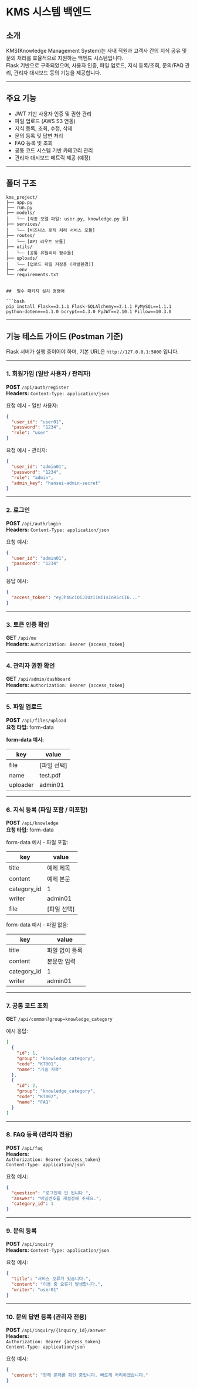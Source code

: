 # KMS 시스템 백엔드

## 소개

KMS(Knowledge Management System)는 사내 직원과 고객사 간의 지식 공유 및 문의 처리를 효율적으로 지원하는 백엔드 시스템입니다.  
Flask 기반으로 구축되었으며, 사용자 인증, 파일 업로드, 지식 등록/조회, 문의/FAQ 관리, 관리자 대시보드 등의 기능을 제공합니다.

---

## 주요 기능

- JWT 기반 사용자 인증 및 권한 관리
- 파일 업로드 (AWS S3 연동)
- 지식 등록, 조회, 수정, 삭제
- 문의 등록 및 답변 처리
- FAQ 등록 및 조회
- 공통 코드 시스템 기반 카테고리 관리
- 관리자 대시보드 메트릭 제공 (예정)

---

## 폴더 구조

```plaintext
kms_project/
├── app.py
├── run.py
├── models/
│   └── [각종 모델 파일: user.py, knowledge.py 등]
├── services/
│   └── [비즈니스 로직 처리 서비스 모듈]
├── routes/
│   └── [API 라우트 모듈]
├── utils/
│   └── [공통 유틸리티 함수들]
├── uploads/
│   └── [업로드 파일 저장용 (개발환경)]
├── .env
└── requirements.txt


##  필수 패키지 설치 명령어

```bash
pip install Flask==3.1.1 Flask-SQLAlchemy==3.1.1 PyMySQL==1.1.1 python-dotenv==1.1.0 bcrypt==4.3.0 PyJWT==2.10.1 Pillow==10.3.0
```

---

## 기능 테스트 가이드 (Postman 기준)

Flask 서버가 실행 중이어야 하며, 기본 URL은 `http://127.0.0.1:5000` 입니다.

---

### 1. 회원가입 (일반 사용자 / 관리자)

**POST** `/api/auth/register`  
**Headers:** `Content-Type: application/json`

요청 예시 - 일반 사용자:
```json
{
  "user_id": "user01",
  "password": "1234",
  "role": "user"
}
```

요청 예시 - 관리자:
```json
{
  "user_id": "admin01",
  "password": "1234",
  "role": "admin",
  "admin_key": "hansei-admin-secret"
}
```

---

### 2. 로그인

**POST** `/api/auth/login`  
**Headers:** `Content-Type: application/json`

요청 예시:
```json
{
  "user_id": "admin01",
  "password": "1234"
}
```

응답 예시:
```json
{
  "access_token": "eyJhbGciOiJIUzI1NiIsInR5cCI6..."
}
```

---

### 3. 토큰 인증 확인

**GET** `/api/me`  
**Headers:** `Authorization: Bearer {access_token}`

---

### 4. 관리자 권한 확인

**GET** `/api/admin/dashboard`  
**Headers:** `Authorization: Bearer {access_token}`

---

### 5. 파일 업로드

**POST** `/api/files/upload`  
**요청 타입:** form-data

**form-data 예시:**

| key      | value        |
|----------|--------------|
| file     | [파일 선택]   |
| name     | test.pdf     |
| uploader | admin01      |

---

### 6. 지식 등록 (파일 포함 / 미포함)

**POST** `/api/knowledge`  
**요청 타입:** form-data

form-data 예시 - 파일 포함:

| key         | value        |
|-------------|--------------|
| title       | 예제 제목     |
| content     | 예제 본문     |
| category_id | 1            |
| writer      | admin01      |
| file        | [파일 선택]   |

form-data 예시 - 파일 없음:

| key         | value         |
|-------------|---------------|
| title       | 파일 없이 등록 |
| content     | 본문만 입력    |
| category_id | 1             |
| writer      | admin01       |

---

### 7. 공통 코드 조회

**GET** `/api/common?group=knowledge_category`

예시 응답:
```json
[
  {
    "id": 1,
    "group": "knowledge_category",
    "code": "KT001",
    "name": "기술 자료"
  },
  {
    "id": 2,
    "group": "knowledge_category",
    "code": "KT002",
    "name": "FAQ"
  }
]
```

---

### 8. FAQ 등록 (관리자 전용)

**POST** `/api/faq`  
**Headers:**  
`Authorization: Bearer {access_token}`  
`Content-Type: application/json`

요청 예시:
```json
{
  "question": "로그인이 안 됩니다.",
  "answer": "비밀번호를 재설정해 주세요.",
  "category_id": 1
}
```

---

### 9. 문의 등록

**POST** `/api/inquiry`  
**Headers:** `Content-Type: application/json`

요청 예시:
```json
{
  "title": "서비스 오류가 있습니다.",
  "content": "이용 중 오류가 발생합니다.",
  "writer": "user01"
}
```

---

### 10. 문의 답변 등록 (관리자 전용)

**POST** `/api/inquiry/{inquiry_id}/answer`  
**Headers:**  
`Authorization: Bearer {access_token}`  
`Content-Type: application/json`

요청 예시:
```json
{
  "content": "현재 문제를 확인 중입니다. 빠르게 처리하겠습니다."
}
```